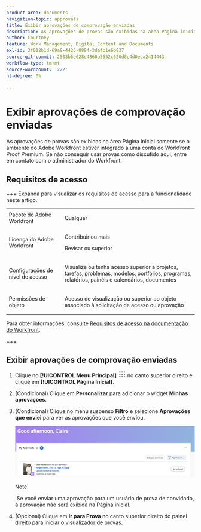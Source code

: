 ```yaml
---
product-area: documents
navigation-topic: approvals
title: Exibir aprovações de comprovação enviadas
description: As aprovações de provas são exibidas na área Página inicial somente se o ambiente do Adobe Workfront estiver integrado a uma conta do Workfront Proof Premium. Se não conseguir usar provas como discutido aqui, entre em contato com o administrador do Workfront.
author: Courtney
feature: Work Management, Digital Content and Documents
exl-id: 3f012b1d-69a8-4426-8894-3dafb1e6b837
source-git-commit: 2503b6e628e4860a5652c620d8e4d0eea2414443
workflow-type: tm+mt
source-wordcount: '222'
ht-degree: 0%

---
```


# Exibir aprovações de comprovação enviadas

As aprovações de provas são exibidas na área Página inicial somente se o ambiente do Adobe Workfront estiver integrado a uma conta do Workfront Proof Premium. Se não conseguir usar provas como discutido aqui, entre em contato com o administrador do Workfront.

## Requisitos de acesso

+++ Expanda para visualizar os requisitos de acesso para a funcionalidade neste artigo.

<table style="table-layout:auto"> 
 <col> 
 <col> 
 <tbody> 
  <tr> 
   <td role="rowheader">Pacote do Adobe Workfront</td> 
   <td> <p>Qualquer</p> </td> 
  </tr> 
  <tr> 
   <td role="rowheader">Licença do Adobe Workfront</td> 
   <td> 
   <p>Contribuir ou mais</p>
   <p>Revisar ou superior</p> </td> 
  </tr> 
  <tr> 
   <td role="rowheader">Configurações de nível de acesso</td> 
   <td> <p>Visualize ou tenha acesso superior a projetos, tarefas, problemas, modelos, portfólios, programas, relatórios, painéis e calendários, documentos</p></td> 
  </tr> 
  <tr> 
   <td role="rowheader">Permissões de objeto</td> 
   <td> <p>Acesso de visualização ou superior ao objeto associado à solicitação de acesso ou aprovação </p> </td> 
  </tr> 
 </tbody> 
</table>

Para obter informações, consulte [Requisitos de acesso na documentação do Workfront](/help/quicksilver/administration-and-setup/add-users/access-levels-and-object-permissions/access-level-requirements-in-documentation.md).

+++

## Exibir aprovações de comprovação enviadas

1. Clique no **[!UICONTROL Menu Principal]** ![Ícone do Menu Principal](assets/main-menu-icon.png) no canto superior direito e clique em **[!UICONTROL Página Inicial]**.
1. (Condicional) Clique em **Personalizar** para adicionar o widget **Minhas aprovações**.
1. (Condicional) Clique no menu suspenso **Filtro** e selecione **Aprovações que enviei** para ver as aprovações que você enviou.

   ![Aprovação de prova](assets/proof-approval.png)

   >[!NOTE]
   >
   > Se você enviar uma aprovação para um usuário de prova de convidado, a aprovação não será exibida na Página inicial.


1. (Opcional) Clique em **Ir para Prova** no canto superior direito do painel direito para iniciar o visualizador de provas.

   <!--
   <note type="note">
   You must have View or Edit access to Documents in your Access Level to launch the proofing viewer.
   </note>
   -->
